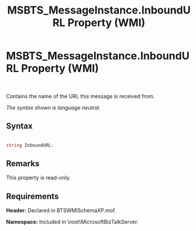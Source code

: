 ﻿---
title: MSBTS_MessageInstance.InboundURL Property (WMI)
TOCTitle: MSBTS_MessageInstance.InboundURL Property (WMI)
ms:assetid: 48bc2195-dfc6-462c-a442-51d1e94404b4
ms:mtpsurl: https://msdn.microsoft.com/library/Aa559936(v=BTS.80)
ms:contentKeyID: 51527790
ms.date: 08/30/2017
mtps_version: v=BTS.80
---

# MSBTS\_MessageInstance.InboundURL Property (WMI)

 

Contains the name of the URL this message is received from.

*The syntax shown is language neutral.*

## Syntax

```C#
  
string InboundURL;  
```

## Remarks

This property is read-only.

## Requirements

**Header:** Declared in BTSWMISchemaXP.mof.

**Namespace:** Included in \\root\\MicrosoftBizTalkServer.

